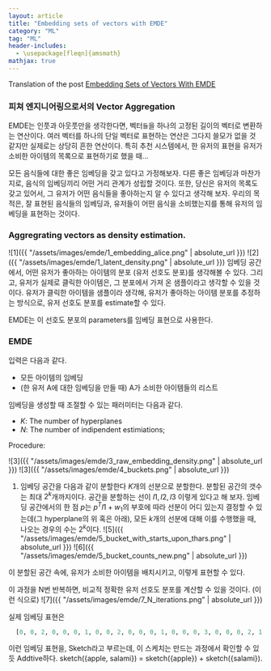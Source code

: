 ```yaml
---
layout: article
title: "Embedding sets of vectors with EMDE"
category: "ML"
tag: "ML"
header-includes:
  - \usepackage[fleqn]{amsmath}
mathjax: true
---
```


Translation of the post [Embedding Sets of Vectors With EMDE](http://nadbordrozd.github.io/blog/2020/09/07/embedding-sets-of-vectors-with-emde/)


### 피쳐 엔지니어링으로서의 Vector Aggregation

EMDE는 인풋과 아웃풋만을 생각한다면, 벡터`들`을 하나의 고정된 길이의 벡터로 변환하는 연산이다. 여러 벡터를 하나의 단일 벡터로 표현하는 연산은 그다지 쓸모가 없을 것 같지만 실제로는 상당히 흔한 연산이다. 특히 추천 시스템에서, 한 유저의 표현을 유저가 소비한 아이템의 목록으로 표현하기로 했을 때...

모든 음식들에 대한 좋은 임베딩을 갖고 있다고 가정해보자. 다른 좋은 임베딩과 마찬가지로, 음식의 임베딩끼리 어떤 거리 관계가 성립할 것이다. 또한, 당신은 유저의 목록도 갖고 있어서, 그 유저가 어떤 음식들을 좋아하는지 알 수 있다고 생각해 보자. 우리의 목적은, 잘 표현된 음식들의 임베딩과, 유저들이 어떤 음식을 소비했는지를 통해 유저의 임베딩을 표현하는 것이다.


### Aggregrating vectors as density estimation.
![1]({{ "/assets/images/emde/1_embedding_alice.png" | absolute_url }})
![2]({{ "/assets/images/emde/1_latent_density.png" | absolute_url }})
임베딩 공간에서, 어떤 유저가 좋아하는 아이템의 분포 (유저 선호도 분포)를 생각해볼 수 있다. 그리고, 유저가 실제로 클릭한 아이템은, 그 분포에서 가져 온 샘플이라고 생각할 수 있을 것이다. 유저가 클릭한 아이템을 샘플이라 생각해, 유저가 좋아하는 아이템 분포를 추정하는 방식으로, 유저 선호도 분포를 estimate할 수 있다.

EMDE는 이 선호도 분포의 parameters를 임베딩 표현으로 사용한다.

### EMDE

입력은 다음과 같다.
- 모든 아이템의 임베딩
- (한 유저 A에 대한 임베딩을 만들 때) A가 소비한 아이템들의 리스트

임베딩을 생성할 때 조절할 수 있는 패러미터는 다음과 같다.
- $K$: The number of hyperplanes
- $N$: The number of indipendent estimiations;

Procedure:

![3]({{ "/assets/images/emde/3_raw_embedding_density.png" | absolute_url }})
![3]({{ "/assets/images/emde/4_buckets.png" | absolute_url }})

1. 임베딩 공간을 다음과 같이 분할한다 $K$개의 선분으로 분할한다. 분할된 공간의 갯수는 최대 $2^{k}$개까지이다.
공간을 분할하는 선이 $l1, l2, l3$ 이렇게 있다고 해 보자. 임베딩 공간에서의 한 점 $p$는 $p^Tl1 + w_1$의 부호에 따라 선분이 어디 있는지 결정할 수 있는데(그 hyperplane의 위 혹은 아래), 모든 $k$개의 선분에 대해 이를 수행했을 때, 나오는 경우의 수는 $2^{k}$이다.
![5]({{ "/assets/images/emde/5_bucket_with_starts_upon_thars.png" | absolute_url }})
![6]({{ "/assets/images/emde/5_bucket_counts_new.png" | absolute_url }})

이 분할된 공간 속에, 유저가 소비한 아이템을 배치시키고, 이렇게 표현할 수 있다.

이 과정을 N번 반복하면, 비교적 정확한 유저 선호도 분포를 계산할 수 있을 것이다. (이런 식으로)
![7]({{ "/assets/images/emde/7_N_iterations.png" | absolute_url }})

실제 임베딩 표현은
```python
  [0, 0, 2, 0, 0, 0, 1, 0, 0, 2, 0, 0, 0, 1, 0, 0, 0, 3, 0, 0, 0, 2, 1, 0, 0, 0, 0]
```
이런 임베딩 표현을, Sketch라고 부르는데, 이 스케치는 만드는 과정에서 확인할 수 있듯 Addtive하다.
sketch({apple, salami}) = sketch({apple}) + sketch({salami}).
